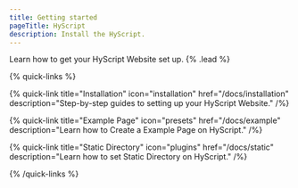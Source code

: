 ```yaml
---
title: Getting started
pageTitle: HyScript
description: Install the HyScript.
---
```


Learn how to get your HyScript Website set up. {% .lead %}

{% quick-links %}

{% quick-link title="Installation" icon="installation" href="/docs/installation" description="Step-by-step guides to setting up your HyScript Website." /%}

{% quick-link title="Example Page" icon="presets" href="/docs/example" description="Learn how to Create a Example Page on HyScript." /%}

{% quick-link title="Static Directory" icon="plugins" href="/docs/static" description="Learn how to set Static Directory on HyScript." /%}


{% /quick-links %}
